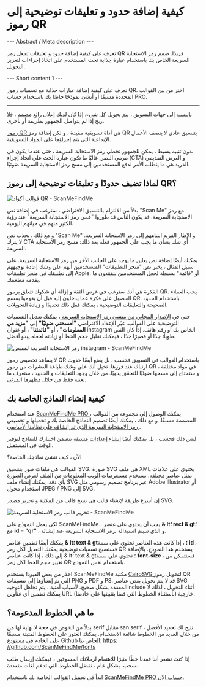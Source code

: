 <h1>كيفية إضافة حدود و تعليقات توضيحية إلى رموز QR</h1>

--- Abstract / Meta description ---

تعرف على كيفية إضافة حدود و تعليقات تجعل رمز QR فريدًا. صمم رمز الاستجابة السريعة الخاص بك باستخدام عبارة جذابة تحث المستخدم على اتخاذ إجراءات لتعزيز التحويل.

--- Short content 1 ---

تعرف على كيفية إضافة عبارات جذابة مع تسميات رموز QR. اختر من بين القوالب المحددة مسبقًا أو أنشئ نموذجًا خاصًا بك باستخدام حساب PRO.

----------

<p> بالنسبة إلى جهات التسويق ، يتم تحويل كل شيء. إذا كان لديك إعلان رائع مصمم ، فلا ربح إذا لم يتواصل الجمهور بطريقة أو بأخرى. </p>

<p><a href="#static:url"> رموز QR </a> هي أداة تسويقية مفيدة ، و لكن إضافة رمز QR بتنسيق عادي لا ينصف الأعمال الإبداعية التي يتم إجراؤها على المواد التسويقية.  </p>

<p> بدون تنبيه بسيط ، يمكن للجمهور تخطي رمز الاستجابة السريعة ، حتى عندما يكون في مرمى البصر. غالبًا ما تكون عبارة الحث على اتخاذ إجراء (CTA) و العرض التقديمي الفريد هي ما يتطلبه الأمر لدفع المستخدمين إلى مسح رمز الاستجابة السريعة ضوئيًا. </p>

<h2> لماذا تضيف حدودًا و تعليقات توضيحية إلى رموز QR؟ </h2>

<p class="imageholder">
    <img src="https://media.scanmefindme.com/blog/about_templates/files/img 1 - templates.png"
        alt="قوالب أكواد QR - ScanMeFindMe">
</p>

<p> بدلاً من الالتزام بالتنسيق الافتراضي ، سترغب في إضافة نص "Scan Me" مع رمز الاستجابة السريعة. قد يكون الناس قد طوروا "عمى رمز الاستجابة السريعة" عند رؤية الكثير منهم في حياتهم اليومية. </p>

<p> و مع ذلك ، يجذب نص "Scan Me" و الإطار الفريد انتباههم إلى رمز الاستجابة السريعة. لا يترك CTA أي شك بشأن ما يجب على الجمهور فعله بعد ذلك: مسح رمز الاستجابة السريعة. </p>

<p> يمكنك أيضًا إضافة نص يعاين ما يوجد على الجانب الآخر من رمز الاستجابة السريعة. على سبيل المثال ، يخبر نص "متجر التطبيقات" المستخدمين أنهم على وشك إعادة توجيههم إلى تطبيقك في متجر تطبيقات Apple. أو "قائمة" بسيطة لجعل المستخدمين يتفقدون ما يقدمه مطعمك. </p>

<p> الفكرة هي أنك سترغب في غرس الثقة و إزالة أي شكوك تتعلق برموز QR. يحب العملاء الحصول على فكرة عما يدخلون إليه قبل أن يقوموا بمسح QR. باستخدام الحدود الصحيحة والتعليقات التوضيحية ، يمكنك فعل ذلك تحديدًا و زيادة التحويلات. </p>

<p> حتى في <a href="#static:url"> الإصدار المجاني من منشئ رمز الاستجابة السريعة </a> ، يمكنك تعديل التسميات التوضيحية على القوالب. غيّر الإعداد الافتراضي <strong> "امسحني ضوئيًا" </strong> إلى <strong> "مزيد من المعلومات" </strong> ، أو <strong> "قائمتنا" </strong> ، أو عنوان instagram الخاص بك أو رقم هاتف. إذا كان النص طويلًا جدًا أو قصيرًا جدًا ، فيمكنك تقليل حجم الخط أو زيادته لجعله يبدو أفضل. </p>

<p class="imageholder">
    <img src="https://media.scanmefindme.com/blog/about_templates/files/img 2 - qr code instagram.png"
        alt="رمز الاستجابة السريعة لمقبض instagram - ScanMeFindMe">
</p>

<p> لا يساعد تخصيص رموز QR باستخدام القوالب في التسويق فحسب ، بل يمنع أيضًا حدوث ارتباك عند فرزها. تخيل أنك على وشك طباعة العشرات من رموز QR في مواد مختلفة ، و ستحتاج إلى مسحها ضوئيًا للتحقق يدويًا. من خلال وجود التعليقات و الحدود ، ستعرف ما تعنيه فقط من خلال مظهرها المرئي. </p>

<h2> كيفية إنشاء النماذج الخاصة بك </h2>

<p> عند استخدام <a href="#pro"> ScanMeFindMe PRO </a> ، يمكنك الوصول إلى مجموعة من القوالب المصممة مسبقًا. و مع ذلك ، يمكنك أيضًا تصميم النماذج الخاصة بك و تحميلها و تخصيص <a href="#static:url"> رمز الاستجابة السريعة الذي تم إنشاؤه على نظامنا الأساسي </a>. </p>

<p> ليس ذلك فحسب ، بل يمكنك أيضًا <a href="#article:about_presets"> إنشاء إعدادات مسبقة </a> تتضمن اختيارك للنماذج لتوفير الوقت في المستقبل. </p>

<p> الآن ، كيف تنشئ نماذجك الخاصة؟ </p>

<p> القوالب هي ملفات صور بتنسيق SVG. صورة SVG هي ملف XML يحتوي على علامات تمثل عناصر مختلفة. تستخدم مستعرضات الويب المعلومات من الملف لعرض الصورة بأي دقة. يمكنك إنشاء ملف SVG عبر برنامج تصميم رسومي مثل Adobe Illustrator أو استخدام محول JPEG / PNG إلى SVG. </p>

<p> إن أسرع طريقة لإنشاء قالب هي نسخ قالب من المكتبة و تحرير مصدر SVG. </p>

<p class="imageholder">
    <img src="https://media.scanmefindme.com/blog/about_templates/files/img 3 - edit svg template.png"
        alt="تحرير قالب رمز الاستجابة السريعة - ScanMeFindMe">
</p>

<p> لكي يعمل النموذج على ScanMeFindMe ، يجب أن يحتوي على عنصر <strong class="notranslate"> & lt؛ rect & gt؛ </strong> مع <strong class="notranslate"> id = "qr" </strong> ، و الذي سيتم استبداله برمز الاستجابة السريعة عند إنشائه. </p>

<p> يمكنك أيضًا تضمين عناصر <strong class="notranslate"> & lt؛ text & gt؛ </strong> ، إذا كانت هذه العناصر تحتوي على سمة <strong class="notranslate"> id </strong> ، فستصبح تسميات توضيحية يمكنك التعديل لكل رمز QR يستخدم هذا النموذج. بالإضافة إلى ذلك ، إذا كانت عناصر <span class="notranslate"> & lt؛ text & gt؛ </span> تحتوي على سمة <strong class="notranslate"> font-size </strong> ، فستتمكن من تغيير حجم الخط لكل رمز QR باستخدام نفس النموذج. </p>

<p> احذر من بعض القيود! يستخدم ScanMeFindMe مكتبة <a href="https://cairosvg.org/" class="smfm-externallink"> CairoSVG </a> لتحويل رموز QR التي تم إنشاؤها إلى تنسيقات PNG و PDF و PS. قد لا يتم تحويل بعض عناصر SVG المعقدة بشكل صحيح. لأسباب أمنية ، يتم تجاهل التوجيهinclude أثناء التحويل ، لذلك لا يمكنك تضمين أي عناوين URL خارجية (باستثناء الخطوط التي قمنا بتثبيتها على خادمنا). </p>

<h2> ما هي الخطوط المدعومة؟ </h2>

<p> بدلاً من الخوض في حجة لا نهاية لها من serif مقابل san serif ، نتيح لك تحديد الأفضل من خلال العديد من الخطوط شائعة الاستخدام. يمكنك العثور على الخطوط المثبتة مسبقًا على الخادم في مستودع Github الخاص بنا: <a href="https://github.com/ScanMeFindMe/fonts" class="smfm-externallink" target="_blank"> https: //github.com/ScanMeFindMe/fonts </a> </p>

<p> إذا كنت تشعر أننا فقدنا خطًا مثيرًا للاهتمام لزملائك المسوقين ، فيمكنك إرسال طلب سحب. بشكل عام ، نفضل الخطوط التي تدعم لغات متعددة. </p>

<p> ابدأ في تحميل القوالب الخاصة بك باستخدام <a href="#pro"> ScanMeFindMe PRO حساب </a> الآن. </p>
